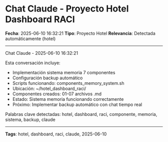 # Chat Claude - Proyecto Hotel Dashboard RACI
**Fecha**: 2025-06-10 16:32:21
**Tipo**: Proyecto Hotel
**Relevancia**: Detectada automáticamente (hotel)

---

Chat Claude - 2025-06-10 16:32:21

Esta conversación incluye:
- Implementación sistema memoria 7 componentes
- Configuración backup automático
- Scripts funcionando: components_memory_system.sh
- Ubicación: ~/hotel_dashboard_raci/
- Componentes creados: 01-07 archivos .md
- Estado: Sistema memoria funcionando correctamente
- Próximo: Implementar backup automático con chat tiempo real

Palabras clave detectadas: hotel, dashboard, raci, componente, memoria, sistema, backup, claude

---

**Tags**: hotel, dashboard, raci, claude, 2025-06-10
